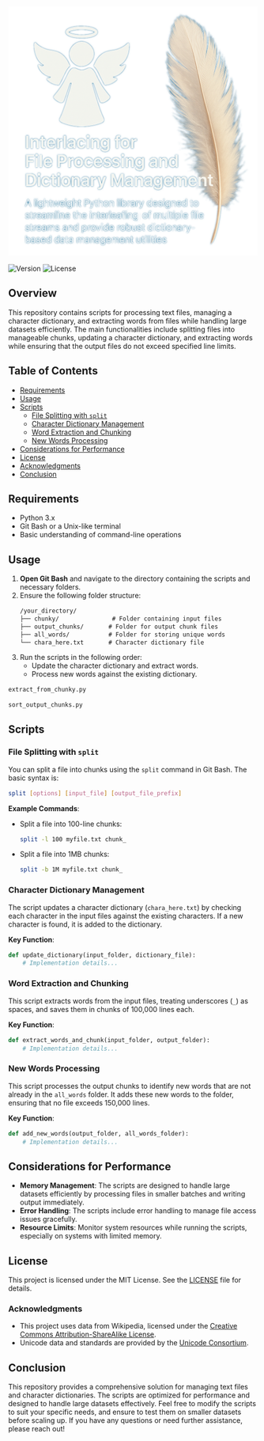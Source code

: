 <img src="./public/images/feather angel icon Interleafing.png" alt="Interlacing for File Processing and Dictionary Management" width="658"/>

![Version](https://img.shields.io/badge/version-1.0.0-blue)
![License](https://img.shields.io/badge/license-MIT-green)



## Overview

This repository contains scripts for processing text files, managing a character dictionary, and extracting words from files while handling large datasets efficiently. The main functionalities include splitting files into manageable chunks, updating a character dictionary, and extracting words while ensuring that the output files do not exceed specified line limits.

## Table of Contents

- [Requirements](#requirements)
- [Usage](#usage)
- [Scripts](#scripts)
  - [File Splitting with `split`](#file-splitting-with-split)
  - [Character Dictionary Management](#character-dictionary-management)
  - [Word Extraction and Chunking](#word-extraction-and-chunking)
  - [New Words Processing](#new-words-processing)
- [Considerations for Performance](#considerations-for-performance)
- [License](#license)
- [Acknowledgments](#acknowledgments)
- [Conclusion](#conclusion)

## Requirements

- Python 3.x
- Git Bash or a Unix-like terminal
- Basic understanding of command-line operations

## Usage

1. **Open Git Bash** and navigate to the directory containing the scripts and necessary folders.
2. Ensure the following folder structure:
   ```
   /your_directory/
   ├── chunky/               # Folder containing input files
   ├── output_chunks/       # Folder for output chunk files
   ├── all_words/           # Folder for storing unique words
   └── chara_here.txt       # Character dictionary file
   ```
3. Run the scripts in the following order:
   - Update the character dictionary and extract words.
   - Process new words against the existing dictionary.
```bash
extract_from_chunky.py
```
```bash
sort_output_chunks.py
```

## Scripts

### File Splitting with `split`

You can split a file into chunks using the `split` command in Git Bash. The basic syntax is:

```bash
split [options] [input_file] [output_file_prefix]
```

**Example Commands**:
- Split a file into 100-line chunks:
  ```bash
  split -l 100 myfile.txt chunk_
  ```
- Split a file into 1MB chunks:
  ```bash
  split -b 1M myfile.txt chunk_
  ```

### Character Dictionary Management

The script updates a character dictionary (`chara_here.txt`) by checking each character in the input files against the existing characters. If a new character is found, it is added to the dictionary.

**Key Function**:
```python
def update_dictionary(input_folder, dictionary_file):
    # Implementation details...
```

### Word Extraction and Chunking

This script extracts words from the input files, treating underscores (`_`) as spaces, and saves them in chunks of 100,000 lines each.

**Key Function**:
```python
def extract_words_and_chunk(input_folder, output_folder):
    # Implementation details...
```

### New Words Processing

This script processes the output chunks to identify new words that are not already in the `all_words` folder. It adds these new words to the folder, ensuring that no file exceeds 150,000 lines.

**Key Function**:
```python
def add_new_words(output_folder, all_words_folder):
    # Implementation details...
```

## Considerations for Performance

- **Memory Management**: The scripts are designed to handle large datasets efficiently by processing files in smaller batches and writing output immediately.
- **Error Handling**: The scripts include error handling to manage file access issues gracefully.
- **Resource Limits**: Monitor system resources while running the scripts, especially on systems with limited memory.

## License

This project is licensed under the MIT License. See the [LICENSE](LICENSE) file for details.

### Acknowledgments

- This project uses data from Wikipedia, licensed under the [Creative Commons Attribution-ShareAlike License](https://creativecommons.org/licenses/by-sa/3.0/).
- Unicode data and standards are provided by the [Unicode Consortium](https://www.unicode.org/).


## Conclusion

This repository provides a comprehensive solution for managing text files and character dictionaries. The scripts are optimized for performance and designed to handle large datasets effectively. Feel free to modify the scripts to suit your specific needs, and ensure to test them on smaller datasets before scaling up. If you have any questions or need further assistance, please reach out!
